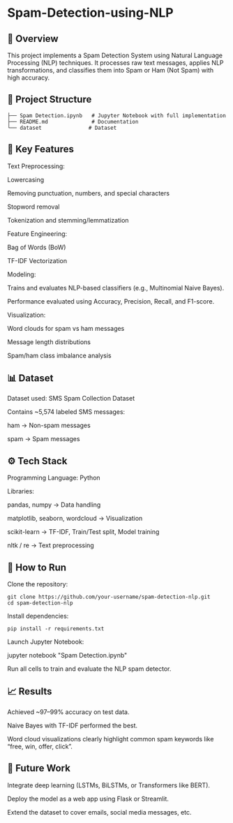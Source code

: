 # Spam-Detection-using-NLP
## 📌 Overview

This project implements a Spam Detection System using Natural Language Processing (NLP) techniques.
It processes raw text messages, applies NLP transformations, and classifies them into Spam or Ham (Not Spam) with high accuracy.

## 📂 Project Structure
```
├── Spam Detection.ipynb   # Jupyter Notebook with full implementation
├── README.md              # Documentation
└── dataset               # Dataset 
```
## 🔑 Key Features

Text Preprocessing:

Lowercasing

Removing punctuation, numbers, and special characters

Stopword removal

Tokenization and stemming/lemmatization

Feature Engineering:

Bag of Words (BoW)

TF-IDF Vectorization

Modeling:

Trains and evaluates NLP-based classifiers (e.g., Multinomial Naive Bayes).

Performance evaluated using Accuracy, Precision, Recall, and F1-score.

Visualization:

Word clouds for spam vs ham messages

Message length distributions

Spam/ham class imbalance analysis

## 📊 Dataset

Dataset used: SMS Spam Collection Dataset

Contains ~5,574 labeled SMS messages:

ham → Non-spam messages

spam → Spam messages

## ⚙️ Tech Stack

Programming Language: Python

Libraries:

pandas, numpy → Data handling

matplotlib, seaborn, wordcloud → Visualization

scikit-learn → TF-IDF, Train/Test split, Model training

nltk / re → Text preprocessing

## 🚀 How to Run

Clone the repository:
```
git clone https://github.com/your-username/spam-detection-nlp.git
cd spam-detection-nlp
```

Install dependencies:
```
pip install -r requirements.txt

```
Launch Jupyter Notebook:

jupyter notebook "Spam Detection.ipynb"


Run all cells to train and evaluate the NLP spam detector.

## 📈 Results

Achieved ~97–99% accuracy on test data.

Naive Bayes with TF-IDF performed the best.

Word cloud visualizations clearly highlight common spam keywords like “free, win, offer, click”.

## 🔮 Future Work

Integrate deep learning (LSTMs, BiLSTMs, or Transformers like BERT).

Deploy the model as a web app using Flask or Streamlit.

Extend the dataset to cover emails, social media messages, etc.

